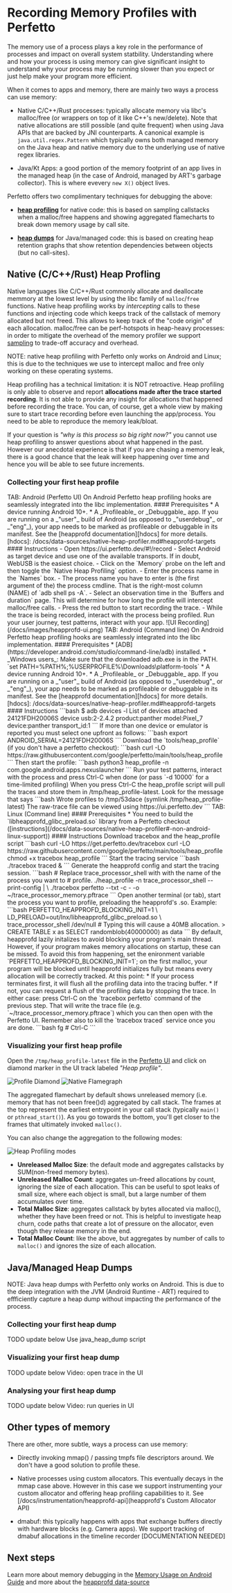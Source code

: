 # Recording Memory Profiles with Perfetto

The memory use of a process plays a key role in the performance of processes and
impact on overall system statbility. Understanding where and how your process is
using memory can give significant insight to understand why your process may be
running slower than you expect or just help make your program more efficient.

When it comes to apps and memory, there are mainly two ways a process can use
memory:

- Native C/C++/Rust processes: typically allocate memory via libc's malloc/free
  (or wrappers on top of it like C++'s new/delete). Note that native allocations
  are still possible (and quite frequent) when using Java APIs that are backed
  by JNI counterparts. A canonical example is `java.util.regex.Pattern` which
  typically owns both managed memory on the Java heap and native memory due to
  the underlying use of native regex libraries.

- Java/Kt Apps: a good portion of the memory footprint of an
  app lives in the managed heap (in the case of Android, managed by ART's
  garbage collector). This is where evevery `new X()` object lives.

Perfetto offers two complimentary techniques for debugging the above:

- [**heap profiling**](#native-c-c-rust-heap-profling) for native code:
  this is based on sampling callstacks when a
  malloc/free happens and showing aggregated flamecharts to break down memory
  usage by call site.

- [**heap dumps**](#java-managed-heap-dumps) for Java/managed code:
  this is based on creating heap retention
  graphs that show retention dependencies between objects (but no call-sites).

## Native (C/C++/Rust) Heap Profling

Native languages like C/C++/Rust commonly allocate and deallocate memmory at the
lowest level by using the libc family of `malloc`/`free` functions. Native
heap profiling works by _intercepting_ calls to these functions and injecting
code which keeps track of the callstack of memory allocated but not freed.
This allows to keep track of the "code origin" of each allocation.
malloc/free can be perf-hotspots in heap-heavy processes: in order to mitigate
the overhead of the memory profiler we support
[sampling](/docs/design-docs/heapprofd-sampling) to trade-off accuracy and
overhead.

NOTE: native heap profiling with Perfetto only works on Android and Linux; this
is due to the techniques we use to intercept malloc and free only working on
these operating systems.

Heap profiling has a technical limitation: it is NOT retroactive.
Heap profiling is only able to observe and report
**allocations made after the trace started recording**. It is not able to
provide any insight for allocations that happened before recording the trace.
You can, of course, get a whole view by making sure to start trace recording
before even launching the app/process. You need to be able to reproduce the
memory leak/bloat.

If your question is _"why is this process so big right now?"_ you cannot use
heap profiling to answer questions about what happened in the past. However our
anecdotal experience is that if you are chasing a memory leak, there is a good
chance that the leak will keep happening over time and hence you will be able to
see future increments.

### Collecting your first heap profile

<?tabs>

TAB: Android (Perfetto UI)

On Android Perfetto heap profiling hooks are seamlessly integrated into the libc
implementation.

#### Prerequisites

* A device running Android 10+.
* A _Profileable_ or _Debuggable_ app. If you are running on a _"user"_ build of
  Android (as opposed to _"userdebug"_ or _"eng"_), your app needs to be marked
  as profileable or debuggable in its manifest.
  See the [heapprofd documentation][hdocs] for more details.

[hdocs]: /docs/data-sources/native-heap-profiler.md#heapprofd-targets

#### Instructions
- Open https://ui.perfetto.dev/#!/record
- Select Android as target device and use one of the available transports.
  If in doubt, WebUSB is the easiest choice.
- Click on the `Memory` probe on the left and then toggle the
  `Native Heap Profiling` option.
- Enter the process name in the `Names` box.
- The process name you have to enter is (the first argument of the) the process
  cmdline. That is the right-most column (NAME) of `adb shell ps -A`.
- Select an observation time in the `Buffers and duration` page. This will
  determine for how long the profile will intercept malloc/free calls.
- Press the red button to start recording the trace.
- While the trace is being recorded, interact with the process being profiled.
  Run your user journey, test patterns, interact with your app.

![UI Recording](/docs/images/heapprofd-ui.png)

TAB: Android (Command line)

On Android Perfetto heap profiling hooks are seamlessly integrated into the libc
implementation.

#### Prerequisites

* [ADB](https://developer.android.com/studio/command-line/adb) installed.
* _Windows users_: Make sure that the downloaded adb.exe is in the PATH.  
  `set PATH=%PATH%;%USERPROFILE%\Downloads\platform-tools`
* A device running Android 10+.
* A _Profileable_ or _Debuggable_ app. If you are running on a _"user"_ build of
  Android (as opposed to _"userdebug"_ or _"eng"_), your app needs to be marked
  as profileable or debuggable in its manifest.
  See the [heapprofd documentation][hdocs] for more details.

[hdocs]: /docs/data-sources/native-heap-profiler.md#heapprofd-targets

#### Instructions

```bash
$ adb devices -l
List of devices attached
24121FDH20006S         device usb:2-2.4.2 product:panther model:Pixel_7 device:panther transport_id:1
```

If more than one device or emulator is reported you must select one upfront as follows:

```bash
export ANDROID_SERIAL=24121FDH20006S
```

Download the `tools/heap_profile` (if you don't have a perfetto checkout):

```bash
curl -LO https://raw.githubusercontent.com/google/perfetto/main/tools/heap_profile
```

Then start the profile:

```bash
python3 heap_profile -n com.google.android.apps.nexuslauncher
```

Run your test patterns, interact with the process and press Ctrl-C when done
(or pass `-d 10000` for a time-limited profiling)

When you press Ctrl-C the heap_profile script will pull the traces and store
them in /tmp/heap_profile-latest. Look for the message that says

```bash
Wrote profiles to /tmp/53dace (symlink /tmp/heap_profile-latest)
The raw-trace file can be viewed using https://ui.perfetto.dev
```

TAB: Linux (Command line)

#### Prerequisites

* You need to build the `libheapprofd_glibc_preload.so` library from a Perfetto
  checkout ([instructions](/docs/data-sources/native-heap-profiler#-non-android-linux-support))

#### Instructions

Download tracebox and the heap_profile script
```bash
curl -LO https://get.perfetto.dev/tracebox
curl -LO https://raw.githubusercontent.com/google/perfetto/main/tools/heap_profile
chmod +x tracebox heap_profile
```

Start the tracing service
```bash
./tracebox traced &
```

Generate the heapprofd config and start the tracing session.
```bash
# Replace trace_processor_shell with with the name of the process you want to
# profile.
./heap_profile -n trace_processor_shell --print-config | \
  ./tracebox perfetto --txt -c - -o ~/trace_processor_memory.pftrace
```

Open another terminal (or tab), start the process you want to profile,
preloading the heapprofd's .so. Example:
```bash
PERFETTO_HEAPPROFD_BLOCKING_INIT=1 \
LD_PRELOAD=out/lnx/libheapprofd_glibc_preload.so \
trace_processor_shell /dev/null

# Typing this will cause a 40MB allocation.
> CREATE TABLE x as SELECT randomblob(40000000) as data
```

By default, heapprofd lazily initalizes to avoid blocking your program's
main thread. However, if your program makes memory allocations on startup,
these can be missed. To avoid this from happening, set the enironment variable
`PERFETTO_HEAPPROFD_BLOCKING_INIT=1`; on the first malloc, your program will
be blocked until heapprofd initializes fully but means every allocation will
be correctly tracked.

At this point:

* If your process terminates first, it will flush all the profiling data into
  the tracing buffer.
* If not, you can request a flush of the profiling data by stopping the trace.

In either case: press Ctrl-C on the `tracebox perfetto` command of the previous
step. That will write the trace file (e.g. `~/trace_processor_memory.pftrace`)
which you can then open with the Perfetto UI.

Remember also to kill the `tracebox traced` service once you are done.
```bash
fg
# Ctrl-C
```
</tabs?>

### Visualizing your first heap profile

Open the `/tmp/heap_profile-latest` file in the
[Perfetto UI](https://ui.perfetto.dev) and click on diamond marker in the UI
track labeled _"Heap profile"_.

![Profile Diamond](/docs/images/profile-diamond.png)
![Native Flamegraph](/docs/images/native-heap-prof.png)

The aggregated flamechart by default shows unreleased memory (i.e. memory that
has not been free()d) aggregated by call stack. The frames at the top represent
the earliest entrypoint in your call stack (typically `main()` or
`pthread_start()`). As you go towards the bottom, you'll get closer to the
frames that ultimately invoked `malloc()`.

You can also change the aggregation to the following modes:

![Heap Profiling modes](/docs/images/heapprof-modes.png)

* **Unreleased Malloc Size**: the default mode and aggregates callstacks by
  SUM(non-freed memory bytes).
* **Unreleased Malloc Count**: aggregates un-freed allocations by count,
  ignoring the size of each allocation. This can be useful to spot leaks of
  small size, where each object is small, but a large number of them accumulates
  over time.
* **Total Malloc Size**: aggregates callstack by bytes allocated via malloc(),
  whether they have been freed or not. This is helpful to investigate heap
  churn, code paths that create a lot of pressure on the allocator, even though
  they release memory in the end.
* **Total Malloc Count**: like the above, but aggregates by number of calls to
   `malloc()` and ignores the size of each allocation.

## Java/Managed Heap Dumps

NOTE: Java heap dumps with Perfetto only works on Android. This is due to the
deep integration with the JVM (Android Runtime - ART) required to effficiently
capture a heap dump without impacting the performance of the process.

### Collecting your first heap dump

TODO update below
Use java_heap_dump script

### Visualizing your first heap dump

TODO update below
Video: open trace in the UI

### Analysing your first heap dump

TODO update below
Video: run queries in UI


## Other types of memory

There are other, more subtle, ways a process can use memory:

- Directly invoking mmap() / passing tmpfs file descriptors around. We don't
  have a good solution to profile these.

- Native processes using custom allocators. This eventually decays in the mmap
  case above. However in this case we support instrumenting your custom
  allocator and offering heap profiling capabilities to it.
  See [/docs/instrumentation/heapprofd-api](heapprofd's Custom Allocator API)

- dmabuf: this typically happens with apps that exchange buffers directly with
  hardware blocks (e.g. Camera apps). We support tracking of dmabuf allocations
  in the timeline recorder [DOCUMENTATION NEEDED]

## Next steps

Learn more about memory debugging in the
[Memory Usage on Android Guide](/docs/case-studies/memory.md) and more about the
[heapprofd data-source](/docs/data-sources/native-heap-profiler.md)
